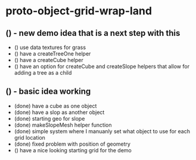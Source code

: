 # proto-object-grid-wrap-land

## () - new demo idea that is a next step with this
* () use data textures for grass
* () have a createTreeOne helper
* () have a createCube helper
* () have an option for createCube and createSlope helpers that allow for adding a tree as a child

## () - basic idea working
* (done) have a cube as one object
* (done) have a slop as another object
* (done) starting geo for slope
* (done) makeSlopeMesh helper function
* (done) simple system where I manuanly set what object to use for each grid location
* (done) fixed problem with position of geometry
* () have a nice looking starting grid for the demo


